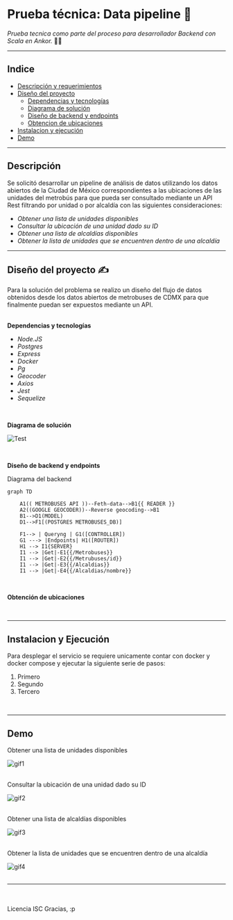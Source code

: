 # **Prueba técnica: Data pipeline :star2:**

*Prueba tecnica como parte del proceso para desarrollador Backend con Scala en Ankor.* :man_technologist:

---

## Indice
* [Descripción y requerimientos](#id0)
* [Diseño del proyecto](#id1)
  * [Dependencias y tecnologías](#id1.1)
  * [Diagrama de solución](#id1.2)
  * [Diseño de backend y endpoints](#id1.3)
  * [Obtencion de ubicaciones](#id1.4)
* [Instalacion y ejecución](#id2)
* [Demo](#id3)

---

## Descripción <a id="id0"></a>

<p>
Se solicitó desarrollar un pipeline de análisis de datos utilizando los datos abiertos de la Ciudad de México
correspondientes a las ubicaciones de las unidades del metrobús para que pueda ser
consultado mediante un API Rest filtrando por unidad o por alcaldía con las siguientes consideraciones:
</p>

* *Obtener una lista de unidades disponibles*
* *Consultar la ubicación de una unidad dado su ID*
* *Obtener una lista de alcaldías disponibles*
* *Obtener la lista de unidades que se encuentren dentro de una alcaldía*

---

## Diseño del proyecto <a id="id1"></a> :writing_hand:

Para la solución del problema se realizo un diseño del flujo de datos obtenidos desde los datos abiertos de metrobuses de CDMX para que finalmente puedan ser expuestos mediante un API. <br><br>

**Dependencias y tecnologías** <a id="id1.1"></a>
* *Node.JS*
* *Postgres*
* *Express*
* *Docker*
* *Pg*
* *Geocoder*
* *Axios*
* *Jest*
* *Sequelize*

<br>

**Diagrama de solución** <a id="id1.2"></a>

![Test]()

<br>

**Diseño de backend y endpoints** <a id="id1.3"></a>

Diagrama del backend

```mermaid
graph TD

    A1(( METROBUSES API ))--Feth-data-->B1{{ READER }}
    A2((GOOGLE GEOCODER))--Reverse geocoding-->B1
    B1-->D1(MODEL)
    D1-->F1[(POSTGRES METROBUSES_DB)]

    F1--> | Queryng | G1([CONTROLLER])
    G1 ---> |Endpoints| H1([ROUTER])
    H1 --> I1{SERVER}
    I1 --> |Get|-E1{{/Metrobuses}}
    I1 --> |Get|-E2{{/Metrubuses/id}}
    I1 --> |Get|-E3{{/Alcaldias}}
    I1 --> |Get|-E4{{/Alcaldias/nombre}}
```


<br>


**Obtención de ubicaciones** <a id="id1.4"></a>


<br>

---

## Instalacion y Ejecución <a id="id2"></a>

Para desplegar el servicio se requiere unicamente contar con docker y docker compose y ejecutar la siguiente serie de pasos:

1. Primero
2. Segundo
3. Tercero

<br>

---

## Demo <a id="id3"></a>

Obtener una lista de unidades disponibles

![gif1]()<br><br>

Consultar la ubicación de una unidad dado su ID

![gif2]()<br><br>

Obtener una lista de alcaldías disponibles

![gif3]()<br><br>

Obtener la lista de unidades que se encuentren dentro de una alcaldía

![gif4]()<br><br>

---

<br><br>
Licencia ISC
Gracias, :p
